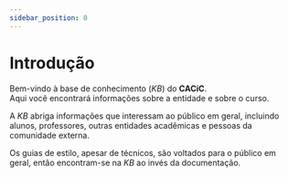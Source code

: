 ```yaml
---
sidebar_position: 0
---
```


# Introdução

Bem-vindo à base de conhecimento (_KB_) do **CACiC**.  
Aqui você encontrará informações sobre a entidade e sobre o curso.

A _KB_ abriga informações que interessam ao público em geral, incluindo alunos, professores, outras entidades acadêmicas e pessoas da comunidade externa.

Os guias de estilo, apesar de técnicos, são voltados para o público em geral, então encontram-se na _KB_ ao invés da documentação.

